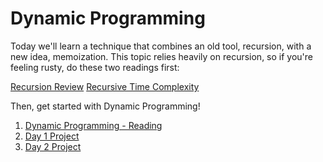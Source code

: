# Dynamic Programming

Today we'll learn a technique that combines an old tool, recursion, with a new idea, memoization. This topic relies heavily on recursion, so if you're feeling rusty, do these two readings first: 

[Recursion Review](./recursion.md)
[Recursive Time Complexity](./recursive_time_complexity.md)

Then, get started with Dynamic Programming!

1. [Dynamic Programming - Reading](./dynamic_programming_1.md)
2. [Day 1 Project](./dynamic_programming_2.md)
3. [Day 2 Project](./dynamic_programming_3.md)
